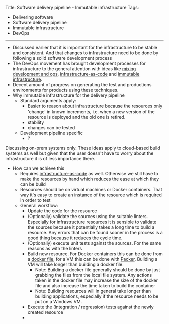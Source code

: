 Title: Software delivery pipeline - Immutable infrastructure
Tags:
  - Delivering software
  - Software delivery pipeline
  - Immutable infrastructure
  - DevOps
---

- Discussed earlier that it is important for the infrastructure to be stable and consistent. And
  that changes to infrastructure need to be done by following a solid software development process
- The DevOps movement has brought development processes for infrastructure to the general attention
  with ideas like [mixing development and ops](), [infrastructure-as-code]() and
  [immutable infrastructure](https://thenewstack.io/a-brief-look-at-immutable-infrastructure-and-why-it-is-such-a-quest/).
- Decent amount of progress on generating the test and productions environments for products
  using these techniques.
- Why immutable infrastructure for the delivery pipeline
  - Standard arguments apply:
    - Easier to reason about infrastructure because the resources only 'change' in known
      increments, i.e. when a new version of the resource is deployed and the old one is
      retired.
    - stability
    - changes can be tested
  - Development pipeline specific
    - ?

Discussing on-prem systems only. These ideas apply to cloud-based build systems as well
but given that the user doesn't have to worry about the infrastructure it is of less importance
there.

- How can we achieve this
  - Requires [infrastructure-as-code]() as well. Otherwise we still have to make the resources
    by hand which reduces the ease at which they can be build
  - Resources should be on virtual machines or Docker containers. That way it's easy to
    create an instance of the resource which is required in order to test
  - General workflow:
    - Update the code for the resource
    - (Optionally) validate the sources using the suitable linters. Especially for
      infrastructure resources it is sensible to validate the sources because it potentially
      takes a long time to build a resource. Any errors that can be found sooner in the
      process is a good thing because it reduces the cycle time.
    - (Optionally) execute unit tests against the sources. For the same reasons as with
      the linters
    - Build new resource. For Docker containers this can be done from a [docker file](),
      for a VM this can be done with [Packer](). Building a VM will take longer than building
      a docker file.
      - Note: Building a docker file generally should be done by just grabbing the files
        from the local file system. Any actions taken in the docker file may increase the
        size of the docker file and also increase the time taken to build the container
      - Note: Building resources will in general take longer than building applications,
        especially if the resource needs to be put on a Windows VM.
    - Execute the (integration / regression) tests against the newly created resource
    -
